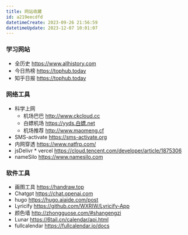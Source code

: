 ```yaml
---
title: 网站收藏
id: a219eecdfd
datetimeCreate: 2023-09-26 21:56:59
datetimeUpdate: 2023-12-07 10:01:07
---
```

### 学习网站
- 全历史 https://www.allhistory.com
- 今日热榜 https://tophub.today
- 知乎日报 https://tophub.today
### 网络工具
- 科学上网
	- 机场巴巴 http://www.ckcloud.cc
	- 白嫖机场 https://yyds.白嫖.net
	- 机场推荐 http://www.maomeng.cf 
- SMS-activate https://sms-activate.org
- 内网穿透 https://www.natfrp.com/
- jsDelivr * vercel https://cloud.tencent.com/developer/article/1875306
- nameSilo https://www.namesilo.com
### 软件工具
- 画图工具 https://handraw.top
- Chatgpt https://chat.openai.com
- hugo https://hugo.aiaide.com/post
- Lyricify https://github.com/WXRIW/Lyricify-App
- 颜色墙 http://zhongguose.com/#shangengzi
- Lunar https://6tail.cn/calendar/api.html
- fullcalendar https://fullcalendar.io/docs



